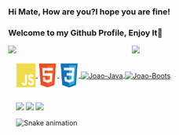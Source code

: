 ### Hi Mate, How are you?I hope you are fine!
### Welcome to my Github Profile, Enjoy It👋
<div align="center">
  <a href="https://github.com/JoaoVictorMartinsMedeiros">
  <img align= "left" height="150em" src="https://github-readme-stats.vercel.app/api?username=JoaoVictorMartinsMedeiros&show_icons=true&theme=dracula&include_all_commits=true&count_private=true"/>
  <img height="150em" src="https://github-readme-stats.vercel.app/api/top-langs/?username=JoaoVictorMartinsMedeiros&layout=compact&langs_count=7&theme=dracula"/>
</div>
<div style="display: inline_block"><br>
  <img align="center" alt="Joao-Js" margin="10px 10px" height="50" width="40" src="https://raw.githubusercontent.com/devicons/devicon/master/icons/javascript/javascript-plain.svg">
  <img align="center" alt="Joao-HTML" margin="10px 10px" height="50" width="40" src="https://raw.githubusercontent.com/devicons/devicon/master/icons/html5/html5-original.svg">
  <img align="center" alt="Joao-CSS" margin="10px 10px" height="50" width="40" src="https://raw.githubusercontent.com/devicons/devicon/master/icons/css3/css3-original.svg">
  <img align="center" alt="Joao-Java" margin="10px 10px" height="50" width="40" src="https://cdn.jsdelivr.net/gh/devicons/devicon/icons/java/java-plain.svg" />
  <img align="center" alt="Joao-Boots" margin="10px 10px" height="50" width="40" src="https://cdn.jsdelivr.net/gh/devicons/devicon/icons/bootstrap/bootstrap-original.svg" />
  </div>

  ##
  
  <div>
 <a href="https://discord.gg/wagxzStdcR" target="_blank"><img src="https://img.shields.io/badge/Discord-7289DA?style=for-the-badge&logo=discord&logoColor=white" target="_blank"></a> 
  <a href = "mailto:joao.martins17500@gmail.com"><img src="https://img.shields.io/badge/-Gmail-%23333?style=for-the-badge&logo=gmail&logoColor=white" target="_blank"></a>
  <a href="https://www.linkedin.com/in/joãovictormartins" target="_blank"><img src="https://img.shields.io/badge/-LinkedIn-%230077B5?style=for-the-badge&logo=linkedin&logoColor=white" target="_blank"></a> 
 
![Snake animation](https://github.com/JoaoVictorMartinsMedeiros/JoaoVictorMartinsMedeiros/blob/output/github-contribution-grid-snake.svg)
 
</div>
  

